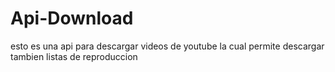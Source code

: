 # Api-Download
 esto es una api para descargar videos de youtube la cual permite descargar tambien listas de reproduccion
